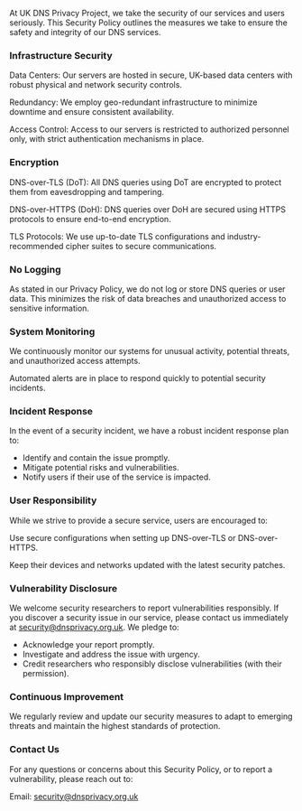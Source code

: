 At UK DNS Privacy Project, we take the security of our services and users seriously. This Security Policy outlines the measures we take to ensure the safety and integrity of our DNS services.

### Infrastructure Security

Data Centers: Our servers are hosted in secure, UK-based data centers with robust physical and network security controls.

Redundancy: We employ geo-redundant infrastructure to minimize downtime and ensure consistent availability.

Access Control: Access to our servers is restricted to authorized personnel only, with strict authentication mechanisms in place.

### Encryption

DNS-over-TLS (DoT): All DNS queries using DoT are encrypted to protect them from eavesdropping and tampering.

DNS-over-HTTPS (DoH): DNS queries over DoH are secured using HTTPS protocols to ensure end-to-end encryption.

TLS Protocols: We use up-to-date TLS configurations and industry-recommended cipher suites to secure communications.

### No Logging

As stated in our Privacy Policy, we do not log or store DNS queries or user data. This minimizes the risk of data breaches and unauthorized access to sensitive information.

### System Monitoring

We continuously monitor our systems for unusual activity, potential threats, and unauthorized access attempts.

Automated alerts are in place to respond quickly to potential security incidents.

### Incident Response

In the event of a security incident, we have a robust incident response plan to:

- Identify and contain the issue promptly.
- Mitigate potential risks and vulnerabilities.
- Notify users if their use of the service is impacted.

### User Responsibility

While we strive to provide a secure service, users are encouraged to:

Use secure configurations when setting up DNS-over-TLS or DNS-over-HTTPS.

Keep their devices and networks updated with the latest security patches.

### Vulnerability Disclosure

We welcome security researchers to report vulnerabilities responsibly. If you discover a security issue in our service, please contact us immediately at security@dnsprivacy.org.uk. We pledge to:

- Acknowledge your report promptly.
- Investigate and address the issue with urgency.
- Credit researchers who responsibly disclose vulnerabilities (with their permission).

### Continuous Improvement

We regularly review and update our security measures to adapt to emerging threats and maintain the highest standards of protection.

### Contact Us

For any questions or concerns about this Security Policy, or to report a vulnerability, please reach out to:

Email: security@dnsprivacy.org.uk
